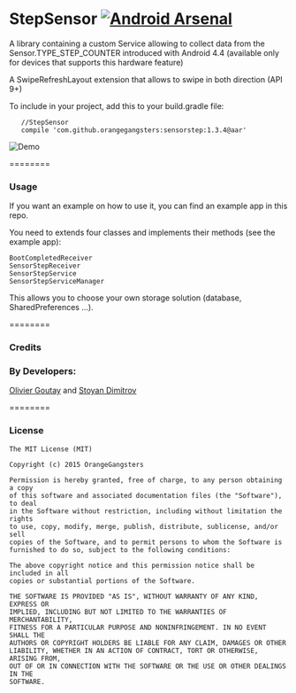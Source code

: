 # StepSensor [![Android Arsenal](https://img.shields.io/badge/Android%20Arsenal-StepSensor-brightgreen.svg?style=flat)](https://android-arsenal.com/details/1/1524)
A library containing a custom Service allowing to collect data from the Sensor.TYPE_STEP_COUNTER introduced with Android 4.4 (available only for devices that supports this hardware feature)

A SwipeRefreshLayout extension that allows to swipe in both direction (API 9+)

To include in your project, add this to your build.gradle file:
```
   //StepSensor
   compile 'com.github.orangegangsters:sensorstep:1.3.4@aar'
```

![Demo](app/src/main/res/raw/github.png)

========

### Usage

If you want an example on how to use it, you can find an example app in this repo.

You need to extends four classes and implements their methods (see the example app):
```
BootCompletedReceiver
SensorStepReceiver
SensorStepService
SensorStepServiceManager
```

This allows you to choose your own storage solution (database, SharedPreferences ...).

========

### Credits

### By Developers:
[Olivier Goutay](https://github.com/olivierg13) and [Stoyan Dimitrov](https://github.com/StoyanD)

========

### License

```
The MIT License (MIT)

Copyright (c) 2015 OrangeGangsters

Permission is hereby granted, free of charge, to any person obtaining a copy
of this software and associated documentation files (the "Software"), to deal
in the Software without restriction, including without limitation the rights
to use, copy, modify, merge, publish, distribute, sublicense, and/or sell
copies of the Software, and to permit persons to whom the Software is
furnished to do so, subject to the following conditions:

The above copyright notice and this permission notice shall be included in all
copies or substantial portions of the Software.

THE SOFTWARE IS PROVIDED "AS IS", WITHOUT WARRANTY OF ANY KIND, EXPRESS OR
IMPLIED, INCLUDING BUT NOT LIMITED TO THE WARRANTIES OF MERCHANTABILITY,
FITNESS FOR A PARTICULAR PURPOSE AND NONINFRINGEMENT. IN NO EVENT SHALL THE
AUTHORS OR COPYRIGHT HOLDERS BE LIABLE FOR ANY CLAIM, DAMAGES OR OTHER
LIABILITY, WHETHER IN AN ACTION OF CONTRACT, TORT OR OTHERWISE, ARISING FROM,
OUT OF OR IN CONNECTION WITH THE SOFTWARE OR THE USE OR OTHER DEALINGS IN THE
SOFTWARE.
```
